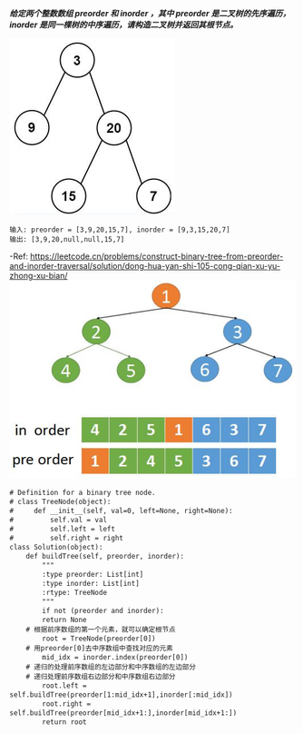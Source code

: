***给定两个整数数组 preorder 和 inorder ，其中 preorder 是二叉树的先序遍历， inorder 是同一棵树的中序遍历，请构造二叉树并返回其根节点。***

![algo18](./images/algo18.jpg)

```
输入: preorder = [3,9,20,15,7], inorder = [9,3,15,20,7]
输出: [3,9,20,null,null,15,7]
```
-Ref: https://leetcode.cn/problems/construct-binary-tree-from-preorder-and-inorder-traversal/solution/dong-hua-yan-shi-105-cong-qian-xu-yu-zhong-xu-bian/
![algo19](./images/algo19.jpg)

```
# Definition for a binary tree node.
# class TreeNode(object):
#     def __init__(self, val=0, left=None, right=None):
#         self.val = val
#         self.left = left
#         self.right = right
class Solution(object):
    def buildTree(self, preorder, inorder):
        """
        :type preorder: List[int]
        :type inorder: List[int]
        :rtype: TreeNode
        """
        if not (preorder and inorder):
	    return None
	# 根据前序数组的第一个元素，就可以确定根节点	
        root = TreeNode(preorder[0])
	# 用preorder[0]去中序数组中查找对应的元素
        mid_idx = inorder.index(preorder[0])
	# 递归的处理前序数组的左边部分和中序数组的左边部分
	# 递归处理前序数组右边部分和中序数组右边部分
        root.left = self.buildTree(preorder[1:mid_idx+1],inorder[:mid_idx])
        root.right = self.buildTree(preorder[mid_idx+1:],inorder[mid_idx+1:])
        return root
```